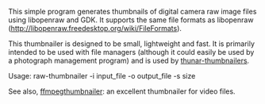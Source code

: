This simple program generates thumbnails of digital camera raw image files using libopenraw and GDK.  It supports the same file formats as libopenraw (http://libopenraw.freedesktop.org/wiki/FileFormats).

This thumbnailer is designed to be small, lightweight and fast.  It is primarily intended to be used with file managers (although it could easily be used by a photograph management program) and is used by [thunar-thumbnailers](http://goodies.xfce.org/projects/thunar-plugins/thunar-thumbnailers).

Usage:
raw-thumbnailer -i input\_file -o output\_file -s size

See also, [ffmpegthumbnailer](http://code.google.com/p/ffmpegthumbnailer): an excellent thumbnailer for video files.